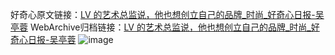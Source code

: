 好奇心原文链接：[LV 的艺术总监说，他也想创立自己的品牌_时尚_好奇心日报-吴亭蓉](https://www.qdaily.com/articles/3379.html)
WebArchive归档链接：[LV 的艺术总监说，他也想创立自己的品牌_时尚_好奇心日报-吴亭蓉](http://web.archive.org/web/20190623152104/https://www.qdaily.com/articles/3379.html)
![image](http://ww3.sinaimg.cn/large/007d5XDpgy1g3vcme6bj8j30u02fgh7w)